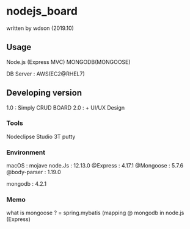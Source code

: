 
# nodejs_board
written by wdson (2019.10)

## Usage
Node.js (Express MVC)
MONGODB(MONGOOSE)

DB Server : AWS(EC2@RHEL7)

## Developing version
1.0 : Simply CRUD BOARD
2.0 : + UI/UX Design

### Tools

Nodeclipse
Studio 3T
putty

### Environment

macOS : mojave
node.Js : 12.13.0
 @Express : 4.17.1
 @Mongoose : 5.7.6
 @body-parser : 1.19.0

mongodb : 4.2.1

### Memo
what is mongoose ? = spring.mybatis (mapping @ mongodb in node.js (Express) 
